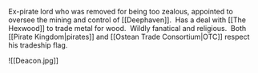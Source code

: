 Ex-pirate lord who was removed for being too zealous, appointed to oversee the mining and control of [[Deephaven]].  Has a deal with [[The Hexwood]] to trade metal for wood.  Wildly fanatical and religious.  Both [[Pirate Kingdom|pirates]] and [[Ostean Trade Consortium|OTC]] respect his tradeship flag.

![[Deacon.jpg]]